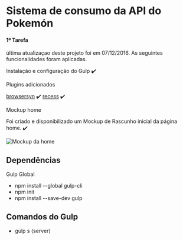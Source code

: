 # Sistema de consumo da API do Pokemón

#### 1ª Tarefa

última atualizaçao deste projeto foi em 07/12/2016. As seguintes funcionalidades foram aplicadas.

Instalação e configuração do Gulp :heavy_check_mark:

Plugins adicionados

[browsersyn](https://www.browsersync.io/) :heavy_check_mark:
[recess](http://twitter.github.io/recess/) :heavy_check_mark:

Mockup home

Foi criado e disponibilizado um Mockup de Rascunho inicial da página home. :heavy_check_mark:

![Mockup da home](https://raw.githubusercontent.com/DaniloAgostinho/pokeapi-simple-search/master/mockups/home.png)


## Dependências

Gulp Global
- npm install --global gulp-cli
- npm init
- npm install --save-dev gulp

## Comandos do Gulp

- gulp s (server)



